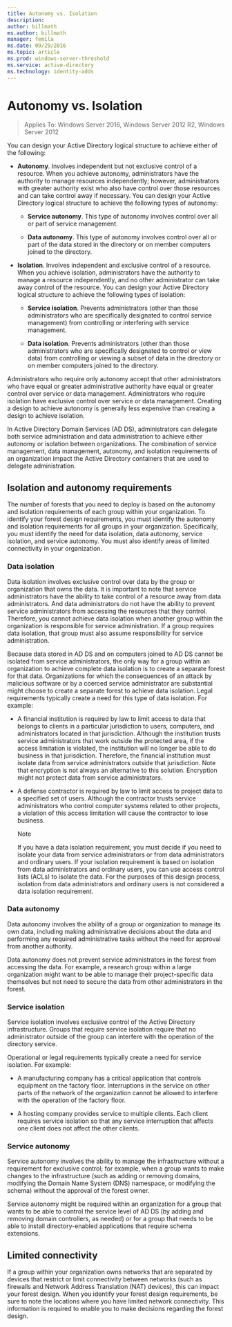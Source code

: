 ```yaml
---
title: Autonomy vs. Isolation
description:
author: billmath
ms.author: billmath
manager: femila
ms.date: 09/29/2016
ms.topic: article
ms.prod: windows-server-threshold
ms.service: active-directory
ms.technology: identity-adds
---
```


# Autonomy vs. Isolation

>Applies To: Windows Server 2016, Windows Server 2012 R2, Windows Server 2012

You can design your Active Directory logical structure to achieve either of the following:  
  
-   **Autonomy**. Involves independent but not exclusive control of a resource. When you achieve autonomy, administrators have the authority to manage resources independently; however, administrators with greater authority exist who also have control over those resources and can take control away if necessary. You can design your Active Directory logical structure to achieve the following types of autonomy:  
  
    -   **Service autonomy**. This type of autonomy involves control over all or part of service management.  
  
    -   **Data autonomy**. This type of autonomy involves control over all or part of the data stored in the directory or on member computers joined to the directory.  
  
-   **Isolation**. Involves independent and exclusive control of a resource. When you achieve isolation, administrators have the authority to manage a resource independently, and no other administrator can take away control of the resource. You can design your Active Directory logical structure to achieve the following types of isolation:  
  
    -   **Service isolation**. Prevents administrators (other than those administrators who are specifically designated to control service management) from controlling or interfering with service management.  
  
    -   **Data isolation**. Prevents administrators (other than those administrators who are specifically designated to control or view data) from controlling or viewing a subset of data in the directory or on member computers joined to the directory.  
  
Administrators who require only autonomy accept that other administrators who have equal or greater administrative authority have equal or greater control over service or data management. Administrators who require isolation have exclusive control over service or data management. Creating a design to achieve autonomy is generally less expensive than creating a design to achieve isolation.  
  
In Active Directory Domain Services (AD DS), administrators can delegate both service administration and data administration to achieve either autonomy or isolation between organizations. The combination of service management, data management, autonomy, and isolation requirements of an organization impact the Active Directory containers that are used to delegate administration.  
  
## Isolation and autonomy requirements  
The number of forests that you need to deploy is based on the autonomy and isolation requirements of each group within your organization. To identify your forest design requirements, you must identify the autonomy and isolation requirements for all groups in your organization. Specifically, you must identify the need for data isolation, data autonomy, service isolation, and service autonomy. You must also identify areas of limited connectivity in your organization.  
  
### Data isolation  
Data isolation involves exclusive control over data by the group or organization that owns the data. It is important to note that service administrators have the ability to take control of a resource away from data administrators. And data administrators do not have the ability to prevent service administrators from accessing the resources that they control. Therefore, you cannot achieve data isolation when another group within the organization is responsible for service administration. If a group requires data isolation, that group must also assume responsibility for service administration.  
  
Because data stored in AD DS and on computers joined to AD DS cannot be isolated from service administrators, the only way for a group within an organization to achieve complete data isolation is to create a separate forest for that data. Organizations for which the consequences of an attack by malicious software or by a coerced service administrator are substantial might choose to create a separate forest to achieve data isolation. Legal requirements typically create a need for this type of data isolation. For example:  
  
-   A financial institution is required by law to limit access to data that belongs to clients in a particular jurisdiction to users, computers, and administrators located in that jurisdiction. Although the institution trusts service administrators that work outside the protected area, if the access limitation is violated, the institution will no longer be able to do business in that jurisdiction. Therefore, the financial institution must isolate data from service administrators outside that jurisdiction. Note that encryption is not always an alternative to this solution. Encryption might not protect data from service administrators.  
  
-   A defense contractor is required by law to limit access to project data to a specified set of users. Although the contractor trusts service administrators who control computer systems related to other projects, a violation of this access limitation will cause the contractor to lose business.  
  
    > [!NOTE]  
    > If you have a data isolation requirement, you must decide if you need to isolate your data from service administrators or from data administrators and ordinary users. If your isolation requirement is based on isolation from data administrators and ordinary users, you can use access control lists (ACLs) to isolate the data. For the purposes of this design process, isolation from data administrators and ordinary users is not considered a data isolation requirement.  
  
### Data autonomy  
Data autonomy involves the ability of a group or organization to manage its own data, including making administrative decisions about the data and performing any required administrative tasks without the need for approval from another authority.  
  
Data autonomy does not prevent service administrators in the forest from accessing the data. For example, a research group within a large organization might want to be able to manage their project-specific data themselves but not need to secure the data from other administrators in the forest.  
  
### Service isolation  
Service isolation involves exclusive control of the Active Directory infrastructure. Groups that require service isolation require that no administrator outside of the group can interfere with the operation of the directory service.  
  
Operational or legal requirements typically create a need for service isolation. For example:  
  
-   A manufacturing company has a critical application that controls equipment on the factory floor. Interruptions in the service on other parts of the network of the organization cannot be allowed to interfere with the operation of the factory floor.  
  
-   A hosting company provides service to multiple clients. Each client requires service isolation so that any service interruption that affects one client does not affect the other clients.  
  
### Service autonomy  
Service autonomy involves the ability to manage the infrastructure without a requirement for exclusive control; for example, when a group wants to make changes to the infrastructure (such as adding or removing domains, modifying the Domain Name System (DNS) namespace, or modifying the schema) without the approval of the forest owner.  
  
Service autonomy might be required within an organization for a group that wants to be able to control the service level of AD DS (by adding and removing domain controllers, as needed) or for a group that needs to be able to install directory-enabled applications that require schema extensions.  
  
## Limited connectivity  
If a group within your organization owns networks that are separated by devices that restrict or limit connectivity between networks (such as firewalls and Network Address Translation (NAT) devices), this can impact your forest design. When you identify your forest design requirements, be sure to note the locations where you have limited network connectivity. This information is required to enable you to make decisions regarding the forest design.  
  


